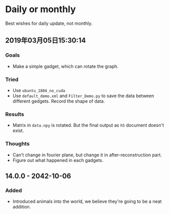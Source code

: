 # Daily or monthly

Best wishes for daily update, not monthly.

## 2019年03月05日15:30:14

### Goals

* Make a simple gadget, which can rotate the graph. 

### Tried

* Use `ubuntu_1804_no_cuda`
* Use `default_demo.xml` and `Filter_Demo.py` to save the data between different gedgets. Record the shape of data. 

### Results

* Matrix in `data.npy` is rotated. But the final output as `h5` document doesn't exist.  

### Thoughts

* Can't change in fourier plane, but change it in after-reconstruction part.  
* Figure out what happened in each gadgets. 

## 14.0.0 - 2042-10-06

### Added

* Introduced animals into the world, we believe they're going to be a neat addition.

